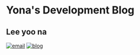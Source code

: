 # Yona's Development Blog
## Lee yoo na
[![email](https://img.shields.io/badge/email-Lee%20yoona-green.svg)](mailto:y.duck10002@gmail.com)
[![blog](https://img.shields.io/badge/blog-Yona%27s%20Development%20Blog-yellow.svg)](https://2yuna.github.io/)
